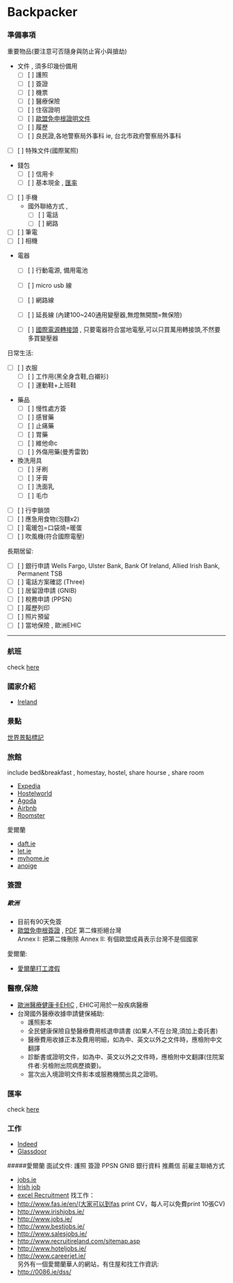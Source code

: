# Backpacker

### 準備事項
重要物品(要注意可否隨身與防止宵小與搶劫)    
- 文件 , 須多印幾份備用  
    - [ ] [ ] 護照  
    - [ ] [ ] 簽證  
    - [ ] [ ] 機票  
    - [ ] [ ] 醫療保險  
    - [ ] [ ] 住宿證明  
    - [ ] [ ] [歐盟免申根證明文件](#歐洲)  
    - [ ] [ ] 履歷  
    - [ ] [ ] 良民證,各地警察局外事科 ie, 台北市政府警察局外事科
- [ ] [ ] 特殊文件(國際駕照)  
- 錢包  
    - [ ] [ ] 信用卡  
    - [ ] [ ] 基本現金 , [匯率](#匯率)  
- [ ] [ ] 手機  
    - 國外聯絡方式 , 
        - [ ] [ ] 電話 
        - [ ] [ ] 網路
- [ ] [ ] 筆電   
- [ ] [ ] 相機  
- 電器  
    - [ ] [ ] 行動電源, 備用電池
    - [ ] [ ] micro usb 線  
    - [ ] [ ] 網路線  
    - [ ] [ ] 延長線 (內建100~240通用變壓器,無燈無開關=無保險)
    - [ ] [ ] [國際電源轉接頭](http://www.backpackers.com.tw/guide/index.php/%E4%B8%96%E7%95%8C%E5%90%84%E5%9C%8B%E9%9B%BB%E6%BA%90%E6%8F%92%E9%A0%AD%E6%8F%92%E5%BA%A7%E5%BD%A2%E5%BC%8F) , 只要電器符合當地電壓,可以只買萬用轉接頭,不然要多買變壓器


日常生活:   
- [ ] [ ] 衣服  
    - [ ] [ ] 工作用(黑全身含鞋,白襯衫)
    - [ ] [ ] 運動鞋+上班鞋
- 藥品  
    - [ ] [ ] 慢性處方簽
    - [ ] [ ] 感冒藥  
    - [ ] [ ] 止痛藥
    - [ ] [ ] 胃藥
    - [ ] [ ] 維他命c
    - [ ] [ ] 外傷用藥(曼秀雷敦)
- 換洗用具  
    - [ ] [ ] 牙刷  
    - [ ] [ ] 牙膏  
    - [ ] [ ] 洗面乳  
    - [ ] [ ] 毛巾
- [ ] [ ] 行李鎖頭
- [ ] [ ] 應急用食物(泡麵x2)
- [ ] [ ] 電暖包=口袋燒=暖蛋
- [ ] [ ] 吹風機(符合國際電壓)

長期居留:  
- [ ] [ ] 銀行申請 
Wells Fargo, Ulster Bank, Bank Of Ireland, Allied Irish Bank, Permanent TSB
- [ ] [ ] 電話方案確認 (Three)
- [ ] [ ] 居留證申請 (GNIB)
- [ ] [ ] 稅務申請 (PPSN)
- [ ] [ ] 履歷列印
- [ ] [ ] 照片預留
- [ ] [ ] 當地保險 , 歐洲EHIC

<hr>

### 航班
check [here](fly_ticket.md)


### 國家介紹
- [Ireland](Region/Ireland.md)

### 景點
[世界景點標記](https://www.google.com/maps/d/edit?hl=zh-TW&authuser=0&mid=1IsjjM3k4TzkOvykyrWpuR11SNbY)

### 旅館
include bed&breakfast , homestay, hostel, share hourse , share room
- [Expedia](http://www.expedia.com/)
- [Hostelworld](http://www.hostelworld.com/)
- [Agoda](http://www.agoda.com/)
- [Airbnb](https://www.airbnb.com)
- [Roomster](https://www.roomster.com)

愛爾蘭
- [daft.ie](http://www.daft.ie/)
- [let.ie](http://www.let.ie/)
- [myhome.ie](http://www.myhome.ie/)
- [anoige](https://anoige.ie/)




### 簽證

##### 歐洲
- 目前有90天免簽
- [歐盟免申根簽證](http://www.mofa.gov.tw/Mobile/FAQ.aspx?s=AD6908DFDDB62656) , [PDF](http://eur-lex.europa.eu/LexUriServ/LexUriServ.do?uri=OJ:L:2010:339:0006:0007:EN:PDF) 
第二條拒絕台灣  
Annex I: 把第二條刪除
Annex II: 有個歐盟成員表示台灣不是個國家  

愛爾蘭:  
- [愛爾蘭打工渡假](Region/Ireland.md#ireland-打工渡假)




### 醫療,保險
- [歐洲醫療健康卡EHIC](http://www.hse.ie/eng/services/list/1/schemes/EHIC/) , EHIC可用於一般疾病醫療
- 台灣國外醫療收據申請健保補助:
    - 護照影本
    - 全民健康保險自墊醫療費用核退申請書 (如果人不在台灣,須加上委託書)
    - 醫療費用收據正本及費用明細，如為中、英文以外之文件時，應檢附中文翻譯 
    - 診斷書或證明文件，如為中、英文以外之文件時，應檢附中文翻譯(住院案件者:另檢附出院病歷摘要)。
    - 當次出入境證明文件影本或服務機關出具之證明。


### 匯率
check [here](currency.md)


### 工作
- [Indeed](http://indeed.com/)
- [Glassdoor](https://www.glassdoor.com/index.htm)

#####愛爾蘭
面試文件: 護照 簽證 PPSN GNIB 銀行資料 推薦信 前雇主聯絡方式
- [jobs.ie](http://www.jobs.ie/)
- [Irish job](http://www.irishjobs.ie/)
- [excel Recruitment](http://www.excelrecruitment.ie/)
找工作：  
- http://www.fas.ie/en/(大家可以到fas print CV，每人可以免費print 10張CV)
- http://www.irishjobs.ie/
- http://www.jobs.ie/
- http://www.bestjobs.ie/
- http://www.salesjobs.ie/
- http://www.recruitireland.com/sitemap.asp
- http://www.hoteljobs.ie/
- http://www.careerjet.ie/  
另外有一個愛爾蘭華人的網站，有住屋和找工作資訊:  
- http://0086.ie/dss/



